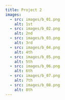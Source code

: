 ```yaml
---
title: Project 2
images:
  - src: images/b_01.png
    alt: 1st
  - src: images/b_02.png
    alt: 2nd
  - src: images/b_03.png
    alt: 3rd
  - src: images/b_04.png
    alt: 4th
  - src: images/b_05.png
    alt: 5th
  - src: images/b_06.png
    alt: 6th
  - src: images/b_07.png
    alt: 7th
  - src: images/b_08.png
    alt: 8th
---
```


